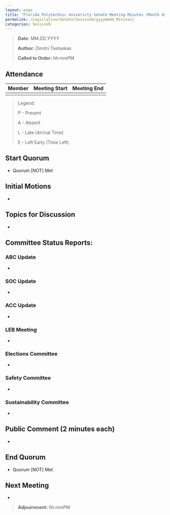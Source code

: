 ```yaml
---
layout: page
title: "Florida Polytechnic University Senate Meeting Minutes (Month dd, yyyy)"
permalink: /Legislative/Senate/Session9/yyyymmdd_Minutes/
categories: Session9
---
```


> **Date:** MM.DD.YYYY
>
> **Author:** Dimitri Tsetsekas
>
> **Called to Order:** hh:mmPM

## Attendance

| Member | Meeting Start | Meeting End |
| ------ | ------------- | ----------- |
|        |               |             |

> Legend:
>
> P - Present
>
> A - Absent
>
> L - Late (Arrival Time)
>
> E - Left Early (Time Left)

## Start Quorum
- Quorum [NOT] Met

## Initial Motions
- 

## Topics for Discussion
- 

## Committee Status Reports:

### ABC Update
- 

### SOC Update
- 

### ACC Update

- 

### LEB Meeting
- 

### Elections Committee
- 

### Safety Committee
-

### Sustainability Committee
- 

## Public Comment (2 minutes each)
- 

## End Quorum
- Quorum [NOT] Met

## Next Meeting
- 

> **Adjournment:** hh:mmPM
